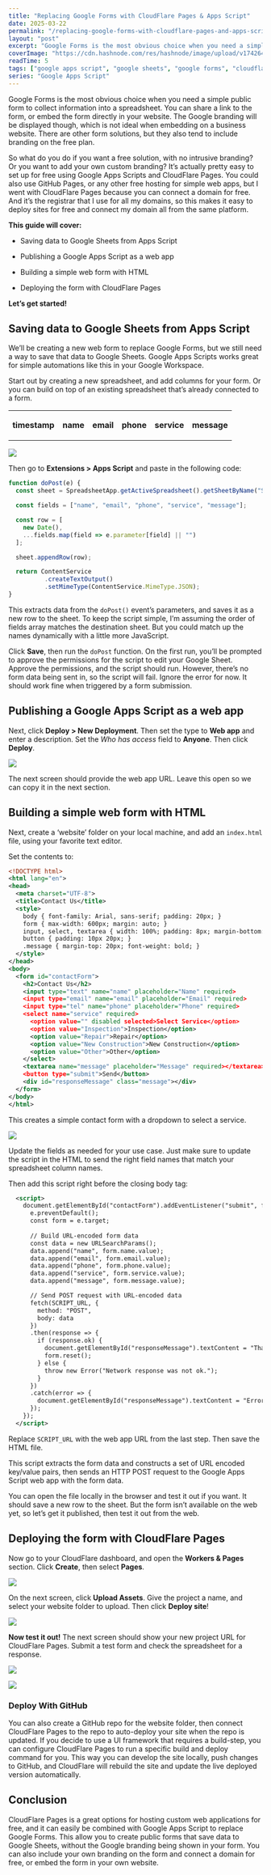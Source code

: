 ```yaml
---
title: "Replacing Google Forms with CloudFlare Pages & Apps Script"
date: 2025-03-22
permalink: "/replacing-google-forms-with-cloudflare-pages-and-apps-script/"
layout: "post"
excerpt: "Google Forms is the most obvious choice when you need a simple public form to collect information into a spreadsheet. You can share a link to the form, or embed the form directly in your website. The Google branding will be displayed though, which is..."
coverImage: "https://cdn.hashnode.com/res/hashnode/image/upload/v1742646628689/7a040512-db77-44d7-92a0-3a9e4259b7d8.png"
readTime: 5
tags: ["google apps script", "google sheets", "google forms", "cloudflare", "GitHubPages", "Small business"]
series: "Google Apps Script"
---
```


Google Forms is the most obvious choice when you need a simple public form to collect information into a spreadsheet. You can share a link to the form, or embed the form directly in your website. The Google branding will be displayed though, which is not ideal when embedding on a business website. There are other form solutions, but they also tend to include branding on the free plan.

So what do you do if you want a free solution, with no intrusive branding? Or you want to add your own custom branding? It’s actually pretty easy to set up for free using Google Apps Scripts and CloudFlare Pages. You could also use GitHub Pages, or any other free hosting for simple web apps, but I went with CloudFlare Pages because you can connect a domain for free. And it’s the registrar that I use for all my domains, so this makes it easy to deploy sites for free and connect my domain all from the same platform.

**This guide will cover:**

* Saving data to Google Sheets from Apps Script
    
* Publishing a Google Apps Script as a web app
    
* Building a simple web form with HTML
    
* Deploying the form with CloudFlare Pages

**Let’s get started!**

## Saving data to Google Sheets from Apps Script

We’ll be creating a new web form to replace Google Forms, but we still need a way to save that data to Google Sheets. Google Apps Scripts works great for simple automations like this in your Google Workspace.

Start out by creating a new spreadsheet, and add columns for your form. Or you can build on top of an existing spreadsheet that’s already connected to a form.

<table><tbody><tr><td colspan="1" rowspan="1"><p><strong>timestamp</strong></p></td><td colspan="1" rowspan="1"><p><strong>name</strong></p></td><td colspan="1" rowspan="1"><p><strong>email</strong></p></td><td colspan="1" rowspan="1"><p><strong>phone</strong></p></td><td colspan="1" rowspan="1"><p><strong>service</strong></p></td><td colspan="1" rowspan="1"><p><strong>message</strong></p></td></tr></tbody></table>

![](https://cdn.hashnode.com/res/hashnode/image/upload/v1742641656697/08ec3180-7bbe-4468-9e03-85c6b8af4b3e.png)

Then go to **Extensions &gt; Apps Script** and paste in the following code:

```javascript
function doPost(e) {
  const sheet = SpreadsheetApp.getActiveSpreadsheet().getSheetByName("Sheet1");

  const fields = ["name", "email", "phone", "service", "message"];

  const row = [
    new Date(),
    ...fields.map(field => e.parameter[field] || "")
  ];

  sheet.appendRow(row);

  return ContentService
          .createTextOutput()
          .setMimeType(ContentService.MimeType.JSON);
}
```

This extracts data from the `doPost()` event’s parameters, and saves it as a new row to the sheet. To keep the script simple, I’m assuming the order of fields array matches the destination sheet. But you could match up the names dynamically with a little more JavaScript.

Click **Save**, then run the `doPost` function. On the first run, you’ll be prompted to approve the permissions for the script to edit your Google Sheet. Approve the permissions, and the script should run. However, there’s no form data being sent in, so the script will fail. Ignore the error for now. It should work fine when triggered by a form submission.

## Publishing a Google Apps Script as a web app

Next, click **Deploy &gt; New Deployment**. Then set the type to **Web app** and enter a description. Set the *Who has access* field to **Anyone**. Then click **Deploy**.

![](https://cdn.hashnode.com/res/hashnode/image/upload/v1742641991201/bb6170ce-a297-45f3-8e94-40d3e7fffe40.png)

The next screen should provide the web app URL. Leave this open so we can copy it in the next section.

## Building a simple web form with HTML

Next, create a ‘website’ folder on your local machine, and add an `index.html` file, using your favorite text editor.

Set the contents to:

```xml
<!DOCTYPE html>
<html lang="en">
<head>
  <meta charset="UTF-8">
  <title>Contact Us</title>
  <style>
    body { font-family: Arial, sans-serif; padding: 20px; }
    form { max-width: 600px; margin: auto; }
    input, select, textarea { width: 100%; padding: 8px; margin-bottom: 10px; box-sizing: border-box; }
    button { padding: 10px 20px; }
    .message { margin-top: 20px; font-weight: bold; }
  </style>
</head>
<body>
  <form id="contactForm">
    <h2>Contact Us</h2>
    <input type="text" name="name" placeholder="Name" required>
    <input type="email" name="email" placeholder="Email" required>
    <input type="tel" name="phone" placeholder="Phone" required>
    <select name="service" required>
      <option value="" disabled selected>Select Service</option>
      <option value="Inspection">Inspection</option>
      <option value="Repair">Repair</option>
      <option value="New Construction">New Construction</option>
      <option value="Other">Other</option>
    </select>
    <textarea name="message" placeholder="Message" required></textarea>
    <button type="submit">Send</button>
    <div id="responseMessage" class="message"></div>
  </form>
</body>
</html>
```

This creates a simple contact form with a dropdown to select a service.

![](https://cdn.hashnode.com/res/hashnode/image/upload/v1742643355090/843d7d34-a3b1-48c6-b0d6-c5aedb7a2201.png)

Update the fields as needed for your use case. Just make sure to update the script in the HTML to send the right field names that match your spreadsheet column names.

Then add this script right before the closing body tag:

```xml
  <script>
    document.getElementById("contactForm").addEventListener("submit", function(e) {
      e.preventDefault();
      const form = e.target;
      
      // Build URL-encoded form data
      const data = new URLSearchParams();
      data.append("name", form.name.value);
      data.append("email", form.email.value);
      data.append("phone", form.phone.value);
      data.append("service", form.service.value);
      data.append("message", form.message.value);

      // Send POST request with URL-encoded data
      fetch(SCRIPT_URL, {
        method: "POST",
        body: data
      })
      .then(response => {
        if (response.ok) {
          document.getElementById("responseMessage").textContent = "Thank you! Your message has been sent.";
          form.reset();
        } else {
          throw new Error("Network response was not ok.");
        }
      })
      .catch(error => {
        document.getElementById("responseMessage").textContent = "Error: Your message could not be sent.";
      });
    });
  </script>
```

Replace `SCRIPT_URL` with the web app URL from the last step. Then save the HTML file.

This script extracts the form data and constructs a set of URL encoded key/value pairs, then sends an HTTP POST request to the Google Apps Script web app with the form data.

You can open the file locally in the browser and test it out if you want. It should save a new row to the sheet. But the form isn’t available on the web yet, so let’s get it published, then test it out from the web.

## Deploying the form with CloudFlare Pages

Now go to your CloudFlare dashboard, and open the **Workers & Pages** section. Click **Create**, then select **Pages**.

![](https://cdn.hashnode.com/res/hashnode/image/upload/v1742642471887/26255597-c35b-45cc-b217-5db286a17f8a.png)

On the next screen, click **Upload Assets**. Give the project a name, and select your website folder to upload. Then click **Deploy site**!

![](https://cdn.hashnode.com/res/hashnode/image/upload/v1742642699121/bb8488c2-7ff0-4bda-9226-570e104608b8.png)

**Now test it out!** The next screen should show your new project URL for CloudFlare Pages. Submit a test form and check the spreadsheet for a response.

![](https://cdn.hashnode.com/res/hashnode/image/upload/v1742642980801/572ee086-62a9-4041-9684-c069fe33a309.png)

![](https://cdn.hashnode.com/res/hashnode/image/upload/v1742642985284/347714f8-ef8c-47ff-a832-9cff382fc569.png)

### Deploy With GitHub

You can also create a GitHub repo for the website folder, then connect CloudFlare Pages to the repo to auto-deploy your site when the repo is updated. If you decide to use a UI framework that requires a build-step, you can configure CloudFlare Pages to run a specific build and deploy command for you. This way you can develop the site locally, push changes to GitHub, and CloudFlare will rebuild the site and update the live deployed version automatically.

## Conclusion

CloudFlare Pages is a great options for hosting custom web applications for free, and it can easily be combined with Google Apps Script to replace Google Forms. This allow you to create public forms that save data to Google Sheets, without the Google branding being shown in your form. You can also include your own branding on the form and connect a domain for free, or embed the form in your own website.